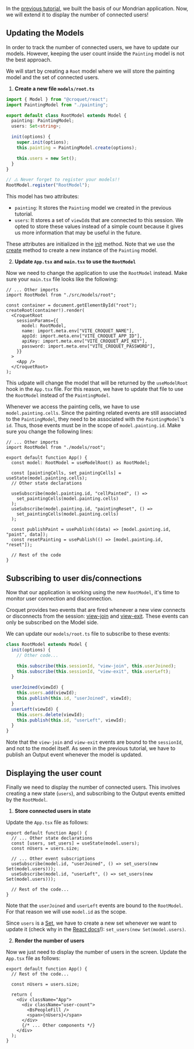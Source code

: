 In the [previous tutorial](./tutorial-3_0_React_Mondrian.html), we built the basis of our Mondrian application.
Now, we will extend it to display the number of connected users!

## Updating the Models

In order to track the number of connected users, we have to update our models.
However, keeping the user count inside the `Painting` model is not the best approach.

We will start by creating a `Root` model where we will store the painting model and the set of connected users.

1. **Create a new file `models/root.ts`**

```ts
import { Model } from "@croquet/react";
import PaintingModel from "./painting";

export default class RootModel extends Model {
  painting: PaintingModel;
  users: Set<string>;

  init(options) {
    super.init(options);
    this.painting = PaintingModel.create(options);

    this.users = new Set();
  }
}

// ⚠️ Never forget to register your models!!
RootModel.register("RootModel");
```

This model has two attributes:

- `painting`: It stores the `Painting` model we created in the previous tutorial.
- `users`: It stores a set of `viewId`s that are connected to this session.
  We opted to store these values instead of a simple count because it gives us more information that may be useful in the future.

These attributes are initialized in the [init](../croquet/Model.html#init) method.
Note that we use the [create](../croquet/Model.html#.create) method to create a new instance of the `Painting` model.

2. **Update `App.tsx` and `main.tsx` to use the `RootModel`**

Now we need to change the application to use the `RootModel` instead.
Make sure your `main.tsx` file looks like the following:

```tsx
// ... Other imports
import RootModel from "./src/models/root";

const container = document.getElementById("root");
createRoot(container!).render(
  <CroquetRoot
    sessionParams={{
      model: RootModel,
      name: import.meta.env["VITE_CROQUET_NAME"],
      appId: import.meta.env["VITE_CROQUET_APP_ID"],
      apiKey: import.meta.env["VITE_CROQUET_API_KEY"],
      password: import.meta.env["VITE_CROQUET_PASSWORD"],
    }}
  >
    <App />
  </CroquetRoot>
);
```

This udpate will change the model that will be returned by the `useModelRoot` hook in the `App.tsx` file.
For this reason, we have to update that file to use the `RootModel` instead of the `PaintingModel`.

Whenever we access the painting cells, we have to use `model.painting.cells`.
Since the painting related events are still associated to the `PaintingModel`, they need to be associated with the `PaintingModel`'s `id`.
Thus, those events must be in the scope of `model.painting.id`.
Make sure you change the following lines:

```tsx
// ... Other imports
import RootModel from "./models/root";

export default function App() {
  const model: RootModel = useModelRoot() as RootModel;

  const [paintingCells, set_paintingCells] = useState(model.painting.cells);
  // Other state declarations

  useSubscribe(model.painting.id, "cellPainted", () =>
    set_paintingCells(model.painting.cells)
  );
  useSubscribe(model.painting.id, "paintingReset", () =>
    set_paintingCells(model.painting.cells)
  );

  const publishPaint = usePublish((data) => [model.painting.id, "paint", data]);
  const resetPainting = usePublish(() => [model.painting.id, "reset"]);

  // Rest of the code
}
```

## Subscribing to user dis/connections

Now that our application is working using the new `RootModel`, it's time to monitor user connection and disconnection.

Croquet provides two events that are fired whenever a new view connects or disconnects from the session: [view-join](../croquet/global.html#event:view-join) and [view-exit](../croquet/global.html#event:view-exit).
These events can only be subscribed on the Model side.

We can update our `models/root.ts` file to subscribe to these events:

```ts
class RootModel extends Model {
  init(options) {
    // Other code...

    this.subscribe(this.sessionId, "view-join", this.userJoined);
    this.subscribe(this.sessionId, "view-exit", this.userLeft);
  }

  userJoined(viewId) {
    this.users.add(viewId);
    this.publish(this.id, "userJoined", viewId);
  }
  userLeft(viewId) {
    this.users.delete(viewId);
    this.publish(this.id, "userLeft", viewId);
  }
}
```

Note that the `view-join` and `view-exit` events are bound to the `sessionId`, and not to the model itself.
As seen in the previous tutorial, we have to publish an Output event whenever the model is updated.

## Displaying the user count

Finally we need to display the number of connected users.
This involves creating a new state (`users`), and subscribing to the Output events emitted by the `RootModel`.

1. **Store connected users in state**

Update the `App.tsx` file as follows:

```tsx
export default function App() {
  // ... Other state declarations
  const [users, set_users] = useState(model.users);
  const nUsers = users.size;

  // ... Other event subscriptions
  useSubscribe(model.id, "userJoined", () => set_users(new Set(model.users)));
  useSubscribe(model.id, "userLeft", () => set_users(new Set(model.users)));

  // Rest of the code...
}
```

Note that the `userJoined` and `userLeft` events are bound to the `RootModel`.
For that reason we will use `model.id` as the scope.

Since `users` is a [Set](https://developer.mozilla.org/en-US/docs/Web/JavaScript/Reference/Global_Objects/Set), we have to create a new set whenever we want to update it (check why in the [React docs](https://react.dev/learn/updating-arrays-in-state)!): `set_users(new Set(model.users)`.

2. **Render the number of users**

Now we just need to display the number of users in the screen.
Update the `App.tsx` file as follows:

```tsx
export default function App() {
  // Rest of the code...

  const nUsers = users.size;

  return (
    <div className="App">
      <div className="user-count">
        <BsPeopleFill />
        <span>{nUsers}</span>
      </div>
      {/* ... Other components */}
    </div>
  );
}
```
